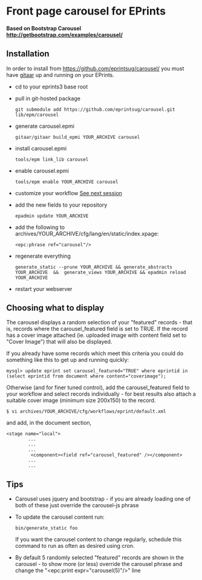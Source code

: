 # Front page carousel for EPrints
#### Based on Bootstrap Carousel http://getbootstrap.com/examples/carousel/

## Installation

In order to install from https://github.com/eprintsug/carousel/ you must have [gitaar](https://github.com/eprintsug/gitaar) up and running on your EPrints.

* cd to your eprints3 base root
* pull in git-hosted package

    ```
    git submodule add https://github.com/eprintsug/carousel.git lib/epm/carousel 
    ```
* generate carousel.epmi

    ```
    gitaar/gitaar build_epmi YOUR_ARCHIVE carousel
    ```
* install carousel.epmi

    ```
    tools/epm link_lib carousel
    ```
* enable carousel.epmi

    ```
    tools/epm enable YOUR_ARCHIVE carousel
    ```
* customize your workflow [See next session](#choosing-what-to-display)
* add the new fields to your repository

    ```
    epadmin update YOUR_ARCHIVE
    ```
* add the following to archives/YOUR_ARCHIVE/cfg/lang/en/static/index.xpage:
    
    ```
    <epc:phrase ref="carousel"/>
    ```
* regenerate everything

    ```
    generate_static --prune YOUR_ARCHIVE && generate_abstracts YOUR_ARCHIVE  &&  generate_views YOUR_ARCHIVE && epadmin reload YOUR_ARCHIVE
    ```
* restart your webserver

## Choosing what to display

The carousel displays a random selection of your "featured" records - that is, records where the carousel_featured field is set to TRUE. If the record has a cover image attached (ie. uploaded image with content field set to "Cover Image") that will also be displayed.

If you already have some records which meet this criteria you could do something like this to get up and running quickly:

```
mysql> update eprint set carousel_featured="TRUE" where eprintid in (select eprintid from document where content="coverimage");
```

Otherwise (and for finer tuned control), add the carousel_featured field to your workflow and select records individually - for best results also attach a suitable cover image (minimum size 200x150) to the record.

```
$ vi archives/YOUR_ARCHIVE/cfg/workflows/eprint/default.xml
```
and add, in the document section,

```
<stage name="local">
        ...
        ...
        ...
         <component><field ref="carousel_featured" /></component>
        ...
        ...
```

## Tips

* Carousel uses jquery and bootstrap - if you are already loading one of both of these just override the carousel-js phrase
* To update the carousel content run:

    ```
    bin/generate_static foo
    ```
    If you want the carousel content to change regularly, schedule this command to run as often as desired using cron.
* By default 5 randomly selected "featured" records are shown in the carousel - to show more (or less) override the carousel phrase and change the "<epc:print expr="carousel(5)"/>" line

